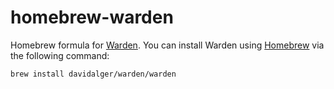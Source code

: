 # homebrew-warden
Homebrew formula for [Warden](https://warden.dev). You can install Warden using [Homebrew](https://brew.sh) via the following command:

    brew install davidalger/warden/warden

